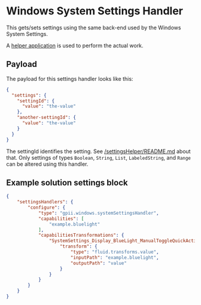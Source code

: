 # Windows System Settings Handler

This gets/sets settings using the same back-end used by the Windows System Settings.

A [helper application](../../../settingsHelper) is used to perform the actual work.


## Payload

The payload for this settings handler looks like this:
```json
{
  "settings": {
    "settingId": {
      "value": "the-value"
    },
    "another-settingId": {
      "value": "the-value"
    }
  }
}
```

The settingId identifies the setting. See [/settingsHelper/README.md](../../../settingsHelper/README.md) about that.
Only settings of types `Boolean`, `String`, `List`, `LabeledString`, and `Range` can be altered using this handler.

## Example solution settings block

```json
{
    "settingsHandlers": {
        "configure": {
            "type": "gpii.windows.systemSettingsHandler",
            "capabilities": [
                "example.bluelight"
            ],
            "capabilitiesTransformations": {
                "SystemSettings_Display_BlueLight_ManualToggleQuickAction": {
                    "transform": {
                        "type": "fluid.transforms.value",
                        "inputPath": "example.bluelight",
                        "outputPath": "value"
                    }
                }
            }
        }
    }
}
```


